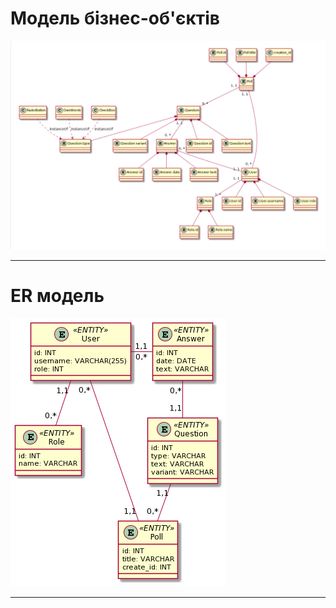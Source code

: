# Модель бізнес-об'єктів

<a href="url"><img src="https://github.com/KepAlex-404/ODB-Project-IV-91-t1/blob/BRCH-2/docs/use%20cases/resources/BE.png"></a>
<hr>

# ER модель
<a href="url"><img src="https://github.com/KepAlex-404/ODB-Project-IV-91-t1/blob/BRCH-2/docs/use%20cases/resources/ER%20lab4%20(2).png"></a>
<hr>
